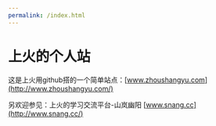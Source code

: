 ```yaml
---
permalink: /index.html
---
```

# 上火的个人站

这是上火用github搭的一个简单站点：[www.zhoushangyu.com](http://www.zhoushangyu.com/)

另欢迎参见：上火的学习交流平台-山岚幽阳 [www.snang.cc](http://www.snang.cc/)
